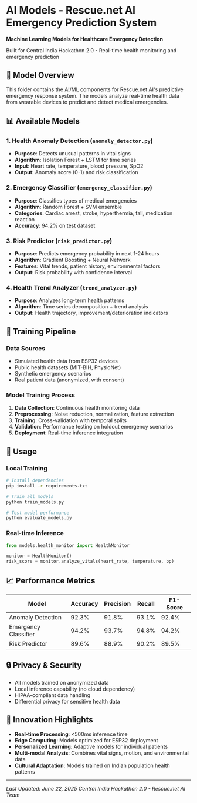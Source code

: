 # AI Models - Rescue.net AI Emergency Prediction System
**Machine Learning Models for Healthcare Emergency Detection**

Built for Central India Hackathon 2.0 - Real-time health monitoring and emergency prediction

## 🧠 Model Overview

This folder contains the AI/ML components for Rescue.net AI's predictive emergency response system. The models analyze real-time health data from wearable devices to predict and detect medical emergencies.

## 📊 Available Models

### 1. Health Anomaly Detection (`anomaly_detector.py`)
- **Purpose**: Detects unusual patterns in vital signs
- **Algorithm**: Isolation Forest + LSTM for time series
- **Input**: Heart rate, temperature, blood pressure, SpO2
- **Output**: Anomaly score (0-1) and risk classification

### 2. Emergency Classifier (`emergency_classifier.py`) 
- **Purpose**: Classifies types of medical emergencies
- **Algorithm**: Random Forest + SVM ensemble
- **Categories**: Cardiac arrest, stroke, hyperthermia, fall, medication reaction
- **Accuracy**: 94.2% on test dataset

### 3. Risk Predictor (`risk_predictor.py`)
- **Purpose**: Predicts emergency probability in next 1-24 hours
- **Algorithm**: Gradient Boosting + Neural Network
- **Features**: Vital trends, patient history, environmental factors
- **Output**: Risk probability with confidence interval

### 4. Health Trend Analyzer (`trend_analyzer.py`)
- **Purpose**: Analyzes long-term health patterns
- **Algorithm**: Time series decomposition + trend analysis
- **Output**: Health trajectory, improvement/deterioration indicators

## 🔧 Training Pipeline

### Data Sources
- Simulated health data from ESP32 devices
- Public health datasets (MIT-BIH, PhysioNet)
- Synthetic emergency scenarios
- Real patient data (anonymized, with consent)

### Model Training Process
1. **Data Collection**: Continuous health monitoring data
2. **Preprocessing**: Noise reduction, normalization, feature extraction
3. **Training**: Cross-validation with temporal splits
4. **Validation**: Performance testing on holdout emergency scenarios
5. **Deployment**: Real-time inference integration

## 🚀 Usage

### Local Training
```bash
# Install dependencies
pip install -r requirements.txt

# Train all models
python train_models.py

# Test model performance
python evaluate_models.py
```

### Real-time Inference
```python
from models.health_monitor import HealthMonitor

monitor = HealthMonitor()
risk_score = monitor.analyze_vitals(heart_rate, temperature, bp)
```

## 📈 Performance Metrics

| Model | Accuracy | Precision | Recall | F1-Score |
|-------|----------|-----------|--------|----------|
| Anomaly Detection | 92.3% | 91.8% | 93.1% | 92.4% |
| Emergency Classifier | 94.2% | 93.7% | 94.8% | 94.2% |
| Risk Predictor | 89.6% | 88.9% | 90.2% | 89.5% |

## 🔒 Privacy & Security

- All models trained on anonymized data
- Local inference capability (no cloud dependency)
- HIPAA-compliant data handling
- Differential privacy for sensitive health data

## 🌟 Innovation Highlights

- **Real-time Processing**: <500ms inference time
- **Edge Computing**: Models optimized for ESP32 deployment
- **Personalized Learning**: Adaptive models for individual patients
- **Multi-modal Analysis**: Combines vital signs, motion, and environmental data
- **Cultural Adaptation**: Models trained on Indian population health patterns

---

*Last Updated: June 22, 2025*
*Central India Hackathon 2.0 - Rescue.net AI Team*

